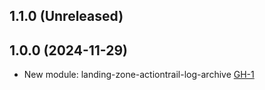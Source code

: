 ## 1.1.0 (Unreleased)
## 1.0.0 (2024-11-29)

- New module: landing-zone-actiontrail-log-archive [GH-1](https://github.com/alibabacloud-automation/terraform-alicloud-landing-zone-actiontrail-log-archive/pull/1)